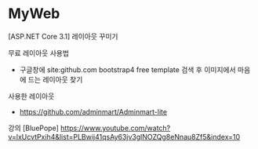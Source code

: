# MyWeb
[ASP.NET Core 3.1] 레이아웃 꾸미기

무료 레이아웃 사용법
- 구글창에 site:github.com bootstrap4 free template 검색 후 이미지에서 마음에 드는 레이아웃 찾기

사용한 레이아웃
- https://github.com/adminmart/Adminmart-lite

강의 [BluePope]
https://www.youtube.com/watch?v=lxUcvtPxih4&list=PLBwij41qsAy63jv3glNOZQg8eNnau8Zf5&index=10
